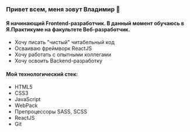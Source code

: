 ### Привет всем, меня зовут Владимир 👋

#### Я начинающий Frontend-разработчик. В данный момент обучаюсь в Я.Практикуме на факультете Веб-разработчик.

- Хочу писать "чистый" читабельный код
- Осваиваю фреймворк ReactJS
- Хочу работать с опытными коллегами
- Хочу освоить Backend-разработку

#### Мой технологический стек:

- HTML5
- CSS3
- JavaScript
- WebPack
- Препроцессоры SASS, SCSS
- ReactJS
- Git
